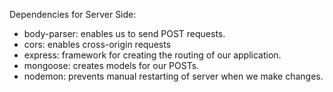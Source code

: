 Dependencies for Server Side:

- body-parser: enables us to send POST requests.
- cors: enables cross-origin requests
- express: framework for creating the routing of our application.
- mongoose: creates models for our POSTs.
- nodemon: prevents manual restarting of server when we make changes.
